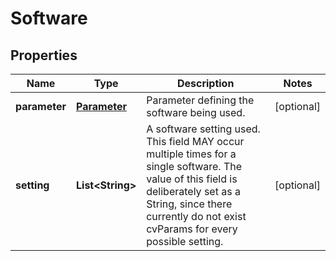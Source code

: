 
# Software

## Properties
Name | Type | Description | Notes
------------ | ------------- | ------------- | -------------
**parameter** | [**Parameter**](Parameter.md) | Parameter defining the software being used. |  [optional]
**setting** | **List&lt;String&gt;** | A software setting used. This field MAY occur multiple times for a single software. The value of this field is deliberately set as a String, since there currently do not exist cvParams for every possible setting.  |  [optional]



